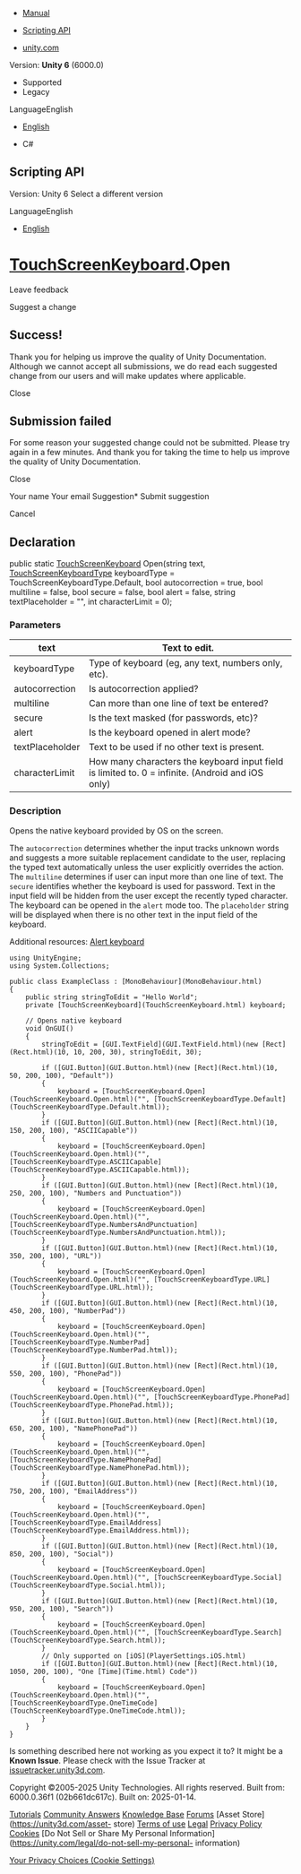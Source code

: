 [ ]()

  * [Manual](../Manual/index.html)
  * [Scripting API](../ScriptReference/index.html)

  * [unity.com](https://unity.com/)

Version: **Unity 6** (6000.0)

  * Supported
  * Legacy

LanguageEnglish

  * [English]()

  * C#

[ ](https://docs.unity3d.com)

## Scripting API

Version: Unity 6 Select a different version

LanguageEnglish

  * [English]()

#  [TouchScreenKeyboard](TouchScreenKeyboard.html).Open

Leave feedback

Suggest a change

## Success!

Thank you for helping us improve the quality of Unity Documentation. Although
we cannot accept all submissions, we do read each suggested change from our
users and will make updates where applicable.

Close

## Submission failed

For some reason your suggested change could not be submitted. Please <a>try
again</a> in a few minutes. And thank you for taking the time to help us
improve the quality of Unity Documentation.

Close

Your name Your email Suggestion* Submit suggestion

Cancel

[ ]()

## Declaration

public static [TouchScreenKeyboard](TouchScreenKeyboard.html) Open(string
text, [TouchScreenKeyboardType](TouchScreenKeyboardType.html) keyboardType =
TouchScreenKeyboardType.Default, bool autocorrection = true, bool multiline =
false, bool secure = false, bool alert = false, string textPlaceholder = "",
int characterLimit = 0);

### Parameters

text | Text to edit.  
---|---  
keyboardType | Type of keyboard (eg, any text, numbers only, etc).  
autocorrection | Is autocorrection applied?  
multiline | Can more than one line of text be entered?  
secure | Is the text masked (for passwords, etc)?  
alert | Is the keyboard opened in alert mode?  
textPlaceholder | Text to be used if no other text is present.  
characterLimit | How many characters the keyboard input field is limited to. 0 = infinite. (Android and iOS only)  
  
### Description

Opens the native keyboard provided by OS on the screen.

The `autocorrection` determines whether the input tracks unknown words and
suggests a more suitable replacement candidate to the user, replacing the
typed text automatically unless the user explicitly overrides the action. The
`multiline` determines if user can input more than one line of text. The
`secure` identifies whether the keyboard is used for password. Text in the
input field will be hidden from the user except the recently typed character.
The keyboard can be opened in the `alert` mode too. The `placeholder` string
will be displayed when there is no other text in the input field of the
keyboard.  
  
Additional resources: [Alert keyboard](../Manual/MobileKeyboard.html#alert)  
  

    
    
    using UnityEngine;
    using System.Collections;  
      
    public class ExampleClass : [MonoBehaviour](MonoBehaviour.html)
    {
        public string stringToEdit = "Hello World";
        private [TouchScreenKeyboard](TouchScreenKeyboard.html) keyboard;  
      
        // Opens native keyboard
        void OnGUI()
        {
            stringToEdit = [GUI.TextField](GUI.TextField.html)(new [Rect](Rect.html)(10, 10, 200, 30), stringToEdit, 30);  
      
            if ([GUI.Button](GUI.Button.html)(new [Rect](Rect.html)(10, 50, 200, 100), "Default"))
            {
                keyboard = [TouchScreenKeyboard.Open](TouchScreenKeyboard.Open.html)("", [TouchScreenKeyboardType.Default](TouchScreenKeyboardType.Default.html));
            }
            if ([GUI.Button](GUI.Button.html)(new [Rect](Rect.html)(10, 150, 200, 100), "ASCIICapable"))
            {
                keyboard = [TouchScreenKeyboard.Open](TouchScreenKeyboard.Open.html)("", [TouchScreenKeyboardType.ASCIICapable](TouchScreenKeyboardType.ASCIICapable.html));
            }
            if ([GUI.Button](GUI.Button.html)(new [Rect](Rect.html)(10, 250, 200, 100), "Numbers and Punctuation"))
            {
                keyboard = [TouchScreenKeyboard.Open](TouchScreenKeyboard.Open.html)("", [TouchScreenKeyboardType.NumbersAndPunctuation](TouchScreenKeyboardType.NumbersAndPunctuation.html));
            }
            if ([GUI.Button](GUI.Button.html)(new [Rect](Rect.html)(10, 350, 200, 100), "URL"))
            {
                keyboard = [TouchScreenKeyboard.Open](TouchScreenKeyboard.Open.html)("", [TouchScreenKeyboardType.URL](TouchScreenKeyboardType.URL.html));
            }
            if ([GUI.Button](GUI.Button.html)(new [Rect](Rect.html)(10, 450, 200, 100), "NumberPad"))
            {
                keyboard = [TouchScreenKeyboard.Open](TouchScreenKeyboard.Open.html)("", [TouchScreenKeyboardType.NumberPad](TouchScreenKeyboardType.NumberPad.html));
            }
            if ([GUI.Button](GUI.Button.html)(new [Rect](Rect.html)(10, 550, 200, 100), "PhonePad"))
            {
                keyboard = [TouchScreenKeyboard.Open](TouchScreenKeyboard.Open.html)("", [TouchScreenKeyboardType.PhonePad](TouchScreenKeyboardType.PhonePad.html));
            }
            if ([GUI.Button](GUI.Button.html)(new [Rect](Rect.html)(10, 650, 200, 100), "NamePhonePad"))
            {
                keyboard = [TouchScreenKeyboard.Open](TouchScreenKeyboard.Open.html)("", [TouchScreenKeyboardType.NamePhonePad](TouchScreenKeyboardType.NamePhonePad.html));
            }
            if ([GUI.Button](GUI.Button.html)(new [Rect](Rect.html)(10, 750, 200, 100), "EmailAddress"))
            {
                keyboard = [TouchScreenKeyboard.Open](TouchScreenKeyboard.Open.html)("", [TouchScreenKeyboardType.EmailAddress](TouchScreenKeyboardType.EmailAddress.html));
            }
            if ([GUI.Button](GUI.Button.html)(new [Rect](Rect.html)(10, 850, 200, 100), "Social"))
            {
                keyboard = [TouchScreenKeyboard.Open](TouchScreenKeyboard.Open.html)("", [TouchScreenKeyboardType.Social](TouchScreenKeyboardType.Social.html));
            }
            if ([GUI.Button](GUI.Button.html)(new [Rect](Rect.html)(10, 950, 200, 100), "Search"))
            {
                keyboard = [TouchScreenKeyboard.Open](TouchScreenKeyboard.Open.html)("", [TouchScreenKeyboardType.Search](TouchScreenKeyboardType.Search.html));
            }
            // Only supported on [iOS](PlayerSettings.iOS.html)
            if ([GUI.Button](GUI.Button.html)(new [Rect](Rect.html)(10, 1050, 200, 100), "One [Time](Time.html) Code"))
            {
                keyboard = [TouchScreenKeyboard.Open](TouchScreenKeyboard.Open.html)("", [TouchScreenKeyboardType.OneTimeCode](TouchScreenKeyboardType.OneTimeCode.html));
            }
        }
    }
    

Is something described here not working as you expect it to? It might be a
**Known Issue**. Please check with the Issue Tracker at
[issuetracker.unity3d.com](https://issuetracker.unity3d.com).

Copyright ©2005-2025 Unity Technologies. All rights reserved. Built from:
6000.0.36f1 (02b661dc617c). Built on: 2025-01-14.

[Tutorials](https://unity3d.com/learn) [Community
Answers](https://answers.unity3d.com) [Knowledge
Base](https://support.unity3d.com/hc/en-us)
[Forums](https://forum.unity3d.com) [Asset Store](https://unity3d.com/asset-
store) [Terms of use](https://docs.unity3d.com/Manual/TermsOfUse.html)
[Legal](https://unity.com/legal) [Privacy
Policy](https://unity.com/legal/privacy-policy)
[Cookies](https://unity.com/legal/cookie-policy) [Do Not Sell or Share My
Personal Information](https://unity.com/legal/do-not-sell-my-personal-
information)

[Your Privacy Choices (Cookie Settings)](javascript:void\(0\);)

